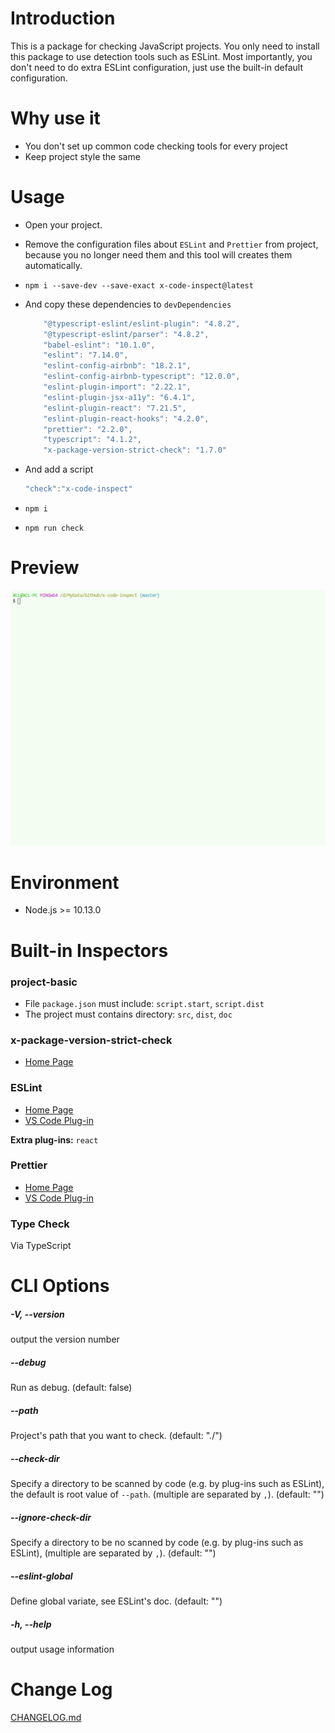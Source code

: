 # Introduction

This is a package for checking JavaScript projects. You only need to install this package to use detection tools such as ESLint. Most importantly, you don't need to do extra ESLint configuration, just use the built-in default configuration.

# Why use it

- You don't set up common code checking tools for every project
- Keep project style the same

# Usage

- Open your project.

- Remove the configuration files about `ESLint` and `Prettier` from project, because you no longer need them and this tool will creates them automatically. 

- `npm i --save-dev --save-exact x-code-inspect@latest`

- And copy these dependencies to `devDependencies`

  ```javascript
      "@typescript-eslint/eslint-plugin": "4.8.2",
      "@typescript-eslint/parser": "4.8.2",
      "babel-eslint": "10.1.0",
      "eslint": "7.14.0",
      "eslint-config-airbnb": "18.2.1",
      "eslint-config-airbnb-typescript": "12.0.0",
      "eslint-plugin-import": "2.22.1",
      "eslint-plugin-jsx-a11y": "6.4.1",
      "eslint-plugin-react": "7.21.5",
      "eslint-plugin-react-hooks": "4.2.0",
      "prettier": "2.2.0",
      "typescript": "4.1.2",
      "x-package-version-strict-check": "1.7.0"
  ```

- And add a script

  ```javascript
  "check":"x-code-inspect"
  ```

- `npm i`

- `npm run check`

# Preview

![](doc/imgs/1.gif)

# Environment

- Node.js >= 10.13.0

# Built-in Inspectors

### project-basic

- File `package.json` must include: `script.start`, `script.dist`
- The project must contains directory: `src`, `dist`, `doc`

### x-package-version-strict-check

- [Home Page](https://github.com/xucongli1989/x-package-version-strict-check)

### ESLint

- [Home Page](https://eslint.org/)
- [VS Code Plug-in](https://marketplace.visualstudio.com/items?itemName=dbaeumer.vscode-eslint#review-details)

**Extra plug-ins:** `react`

### Prettier

- [Home Page](https://prettier.io/docs/en/index.html)
- [VS Code Plug-in](https://marketplace.visualstudio.com/items?itemName=esbenp.prettier-vscode#review-details)

### Type Check

Via TypeScript

# CLI Options

##### -V, --version

output the version number

##### --debug

Run as debug. (default: false)

##### --path

Project's path that you want to check. (default: "./")

##### --check-dir

Specify a directory to be scanned by code (e.g. by plug-ins such as ESLint), the default is root value of `--path`. (multiple are separated by `,`). (default: "")

##### --ignore-check-dir

Specify a directory to be no scanned by code (e.g. by plug-ins such as ESLint), (multiple are separated by `,`). (default: "")

##### --eslint-global

Define global variate, see ESLint's doc. (default: "")

##### -h, --help

output usage information

# Change Log

[CHANGELOG.md](CHANGELOG.md)
